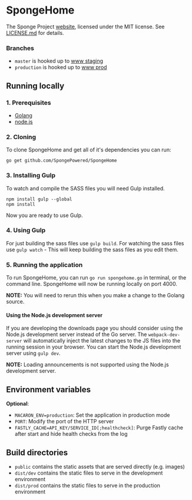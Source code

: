 SpongeHome
==========

The Sponge Project [website](https://www-staging.spongepowered.org/), licensed
under the MIT license. See [LICENSE.md](LICENSE.md) for details.

### Branches

- `master` is hooked up to [www staging](https://www-staging.spongepowered.org/)
- `production` is hooked up to [www prod](https://www.spongepowered.org/)

## Running locally

### 1. Prerequisites

- [Golang](http://golang.org/doc/install)
- [node.js](http://nodejs.org/download/)

### 2. Cloning

To clone SpongeHome and get all of it's dependencies you can run:

```
go get github.com/SpongePowered/SpongeHome
```

### 3. Installing Gulp

To watch and compile the SASS files you will need Gulp installed.

```
npm install gulp --global
npm install
```

Now you are ready to use Gulp.

### 4. Using Gulp

For just building the sass files use `gulp build`.
For watching the sass files use `gulp watch` - This will keep building the sass
files as you edit them.

### 5. Running the application

To run SpongeHome, you can run `go run spongehome.go` in terminal, or the
command line. SpongeHome will now be running locally on port 4000.

**NOTE:** You will need to rerun this when you make a change to the Golang
source.

#### Using the Node.js development server
If you are developing the downloads page you should consider using the Node.js development server instead of the Go
server. The `webpack-dev-server` will automatically inject the latest changes to the JS files into the running session
in your browser. You can start the Node.js development server using `gulp dev`.

**NOTE:** Loading announcements is not supported using the Node.js development server.

## Environment variables
**Optional**:
- `MACARON_ENV=production`: Set the application in production mode
- `PORT`: Modify the port of the HTTP server
- `FASTLY_CACHE=API_KEY/SERVICE_ID[;healthcheck]`: Purge Fastly cache after start and hide health checks from the log

## Build directories
- `public` contains the static assets that are served directly (e.g. images)
- `dist/dev` contains the static files to serve in the development environment
- `dist/prod` contains the static files to serve in the production environment
